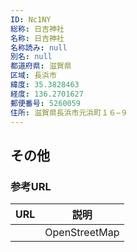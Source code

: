 ```yaml
---
ID: Nc1NY
総称: 日吉神社
名称: 日吉神社
名称読み: null
別名: null
都道府県: 滋賀県
区域: 長浜市
緯度: 35.3828463
経度: 136.2701627
郵便番号: 5260059
住所: 滋賀県長浜市元浜町１６−９
---
```


## その他

### 参考URL

| URL | 説明          |
| --- | ------------- |
|     | OpenStreetMap |
